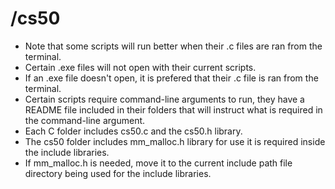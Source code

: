 # /cs50

* Note that some scripts will run better when their .c files are ran from the terminal.
* Certain .exe files will not open with their current scripts.
* If an .exe file doesn't open, it is prefered that their .c file is ran from the terminal.
* Certain scripts require command-line arguments to run, they have a README file included in their folders that will instruct what is required in the command-line argument.
* Each C folder includes cs50.c and the cs50.h library.
* The cs50 folder includes mm_malloc.h library for use it is required inside the include libraries.
* If mm_malloc.h is needed, move it to the current include path file directory being used for the include libraries.